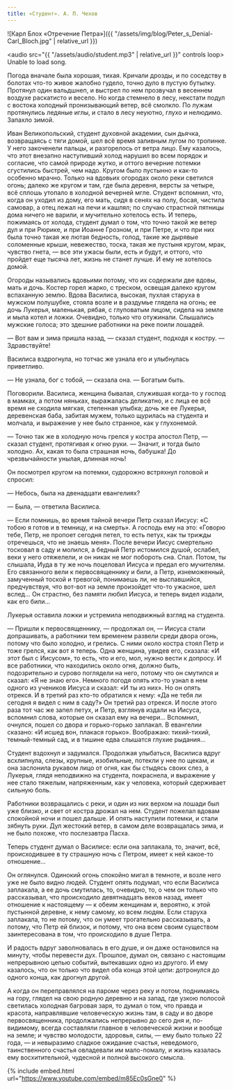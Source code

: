 ```yaml
---
title: «Студент». А. П. Чехов
---
```


![Карл Блох «Отречение Петра»]({{ "/assets/img/blog/Peter_s_Denial-Carl_Bloch.jpg" | relative_url }})

<audio src="{{ "/assets/audio/student.mp3" | relative_url }}" controls loop> Unable to load song. </audio>

Погода вначале была хорошая, тихая. Кричали дрозды, и по соседству в болотах что-то живое жалобно гудело, точно дуло в пустую бутылку. Протянул один вальдшнеп, и выстрел по нем прозвучал в весеннем воздухе раскатисто и весело. Но когда стемнело в лесу, некстати подул с востока холодный пронизывающий ветер, всё смолкло. По лужам протянулись ледяные иглы, и стало в лесу неуютно, глухо и нелюдимо. Запахло зимой.

Иван Великопольский, студент духовной академии, сын дьячка, возвращаясь с тяги домой, шел всё время заливным лугом по тропинке. У него закоченели пальцы, и разгорелось от ветра лицо. Ему казалось, что этот внезапно наступивший холод нарушил во всем порядок и согласие, что самой природе жутко, и оттого вечерние потемки сгустились быстрей, чем надо. Кругом было пустынно и как-то особенно мрачно. Только на вдовьих огородах около реки светился огонь; далеко же кругом и там, где была деревня, версты за четыре, всё сплошь утопало в холодной вечерней мгле. Студент вспомнил, что, когда он уходил из дому, его мать, сидя в сенях на полу, босая, чистила самовар, а отец лежал на печи и кашлял; по случаю страстной пятницы дома ничего не варили, и мучительно хотелось есть. И теперь, пожимаясь от холода, студент думал о том, что точно такой же ветер дул и при Рюрике, и при Иоанне Грозном, и при Петре, и что при них была точно такая же лютая бедность, голод, такие же дырявые соломенные крыши, невежество, тоска, такая же пустыня кругом, мрак, чувство гнета, — все эти ужасы были, есть и будут, и оттого, что пройдет еще тысяча лет, жизнь не станет лучше. И ему не хотелось домой.

Огороды назывались вдовьими потому, что их содержали две вдовы, мать и дочь. Костер горел жарко, с треском, освещая далеко кругом вспаханную землю. Вдова Василиса, высокая, пухлая старуха в мужском полушубке, стояла возле и в раздумье глядела на огонь; ее дочь Лукерья, маленькая, рябая, с глуповатым лицом, сидела на земле и мыла котел и ложки. Очевидно, только что отужинали. Слышались мужские голоса; это здешние работники на реке поили лошадей.

— Вот вам и зима пришла назад, — сказал студент, подходя к костру. — Здравствуйте!

Василиса вздрогнула, но тотчас же узнала его и улыбнулась приветливо.

— Не узнала, бог с тобой, — сказала она. — Богатым быть.

Поговорили. Василиса, женщина бывалая, служившая когда-то у господ в мамках, а потом няньках, выражалась деликатно, и с лица ее всё время не сходила мягкая, степенная улыбка; дочь же ее Лукерья, деревенская баба, забитая мужем, только щурилась на студента и молчала, и выражение у нее было странное, как у глухонемой.

— Точно так же в холодную ночь грелся у костра апостол Петр, — сказал студент, протягивая к огню руки. — Значит, и тогда было холодно. Ах, какая то была страшная ночь, бабушка! До чрезвычайности унылая, длинная ночь!

Он посмотрел кругом на потемки, судорожно встряхнул головой и спросил:

— Небось, была на двенадцати евангелиях?

— Была, — ответила Василиса.

— Если помнишь, во время тайной вечери Петр сказал Иисусу: «С тобою я готов и в темницу, и на смерть». А господь ему на это: «Говорю тебе, Петр, не пропоет сегодня петел, то есть петух, как ты трижды отречешься, что не знаешь меня». После вечери Иисус смертельно тосковал в саду и молился, а бедный Петр истомился душой, ослабел, веки у него отяжелели, и он никак не мог побороть сна. Спал. Потом, ты слышала, Иуда в ту же ночь поцеловал Иисуса и предал его мучителям. Его связанного вели к первосвященнику и били, а Петр, изнеможенный, замученный тоской и тревогой, понимаешь ли, не выспавшийся, предчувствуя, что вот-вот на земле произойдет что-то ужасное, шел вслед... Он страстно, без памяти любил Иисуса, и теперь видел издали, как его били...

Лукерья оставила ложки и устремила неподвижный взгляд на студента.

— Пришли к первосвященнику, — продолжал он, — Иисуса стали допрашивать, а работники тем временем развели среди двора огонь, потому что было холодно, и грелись. С ними около костра стоял Петр и тоже грелся, как вот я теперь. Одна женщина, увидев его, сказала: «И этот был с Иисусом», то есть, что и его, мол, нужно вести к допросу. И все работники, что находились около огня, должно быть, подозрительно и сурово поглядели на него, потому что он смутился и сказал: «Я не знаю его». Немного погодя опять кто-то узнал в нем одного из учеников Иисуса и сказал: «И ты из них». Но он опять отрекся. И в третий раз кто-то обратился к нему: «Да не тебя ли сегодня я видел с ним в саду?» Он третий раз отрекся. И после этого раза тот час же запел петух, и Петр, взглянув издали на Иисуса, вспомнил слова, которые он сказал ему на вечери... Вспомнил, очнулся, пошел со двора и горько-горько заплакал. В евангелии сказано: «И исшед вон, плакася горько». Воображаю: тихий-тихий, темный-темный сад, и в тишине едва слышатся глухие рыдания...

Студент вздохнул и задумался. Продолжая улыбаться, Василиса вдруг всхлипнула, слезы, крупные, изобильные, потекли у нее по щекам, и она заслонила рукавом лицо от огня, как бы стыдясь своих слез, а Лукерья, глядя неподвижно на студента, покраснела, и выражение у нее стало тяжелым, напряженным, как у человека, который сдерживает сильную боль.

Работники возвращались с реки, и один из них верхом на лошади был уже близко, и свет от костра дрожал на нем. Студент пожелал вдовам спокойной ночи и пошел дальше. И опять наступили потемки, и стали зябнуть руки. Дул жестокий ветер, в самом деле возвращалась зима, и не было похоже, что послезавтра Пасха.

Теперь студент думал о Василисе: если она заплакала, то, значит, всё, происходившее в ту страшную ночь с Петром, имеет к ней какое-то отношение...

Он оглянулся. Одинокий огонь спокойно мигал в темноте, и возле него уже не было видно людей. Студент опять подумал, что если Василиса заплакала, а ее дочь смутилась, то, очевидно, то, о чем он только что рассказывал, что происходило девятнадцать веков назад, имеет отношение к настоящему — к обеим женщинам и, вероятно, к этой пустынной деревне, к нему самому, ко всем людям. Если старуха заплакала, то не потому, что он умеет трогательно рассказывать, а потому, что Петр ей близок, и потому, что она всем своим существом заинтересована в том, что происходило в душе Петра.

И радость вдруг заволновалась в его душе, и он даже остановился на минуту, чтобы перевести дух. Прошлое, думал он, связано с настоящим непрерывною цепью событий, вытекавших одно из другого. И ему казалось, что он только что видел оба конца этой цепи: дотронулся до одного конца, как дрогнул другой.

А когда он переправлялся на пароме через реку и потом, поднимаясь на гору, глядел на свою родную деревню и на запад, где узкою полосой светилась холодная багровая заря, то думал о том, что правда и красота, направлявшие человеческую жизнь там, в саду и во дворе первосвященника, продолжались непрерывно до сего дня и, по-видимому, всегда составляли главное в человеческой жизни и вообще на земле; и чувство молодости, здоровья, силы, — ему было только 22 года, — и невыразимо сладкое ожидание счастья, неведомого, таинственного счастья овладевали им мало-помалу, и жизнь казалась ему восхитительной, чудесной и полной высокого смысла.

{% include embed.html url="https://www.youtube.com/embed/m85Ec0sGne0" %}
